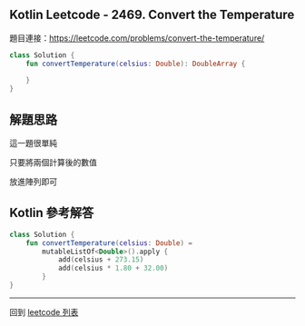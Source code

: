 ## Kotlin Leetcode - 2469. Convert the Temperature

題目連接：<https://leetcode.com/problems/convert-the-temperature/>

```kotlin
class Solution {
    fun convertTemperature(celsius: Double): DoubleArray {
        
    }
}
```

## 解題思路

這一題很單純

只要將兩個計算後的數值

放進陣列即可

## Kotlin 參考解答

```kotlin
class Solution {
    fun convertTemperature(celsius: Double) = 
        mutableListOf<Double>().apply {
            add(celsius + 273.15)
            add(celsius * 1.80 + 32.00)
        }
}
```

------

回到 [leetcode 列表](index.md)

